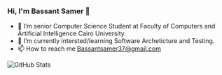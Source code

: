 ### Hi, I'm Bassant Samer 👋


- 🔭 I’m senior Computer Science Student at Faculty of Computers and Artificial Intelligence Cairo University.
- 🌱 I’m currently intersted/learning Software Archeticture and Testing.
- 📫 How to reach me Bassantsamer37@gmail.com

![GitHub Stats](https://github-readme-stats.vercel.app/api?username=bassantsamerr&theme=radical)






